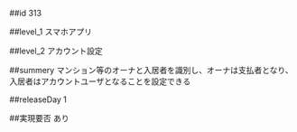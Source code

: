 ##id
313

##level_1
スマホアプリ

##level_2
アカウント設定

##summery
マンション等のオーナと入居者を識別し、オーナは支払者となり、入居者はアカウントユーザとなることを設定できる

##releaseDay
1

##実現要否
あり

